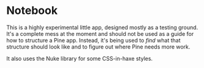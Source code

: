 Notebook
========

This is a highly experimental little app, designed mostly as a testing ground. It's a complete mess at the moment and should not be used as a guide for how to structure a Pine app. Instead, it's being used to *find* what that structure should look like and to figure out where Pine needs more work.

It also uses the Nuke library for some CSS-in-haxe styles.
